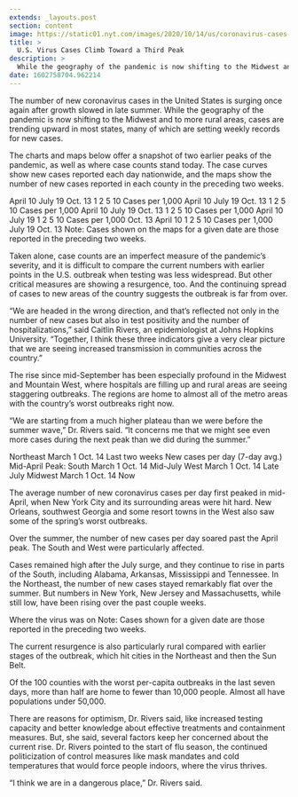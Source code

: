 ```yaml
--- 
extends: _layouts.post 
section: content 
image: https://static01.nyt.com/images/2020/10/14/us/coronavirus-cases-us-surge-promo-1602727321697/coronavirus-cases-us-surge-promo-1602727321697-facebookJumbo-v4.png 
title: > 
  U.S. Virus Cases Climb Toward a Third Peak 
description: > 
  While the geography of the pandemic is now shifting to the Midwest and to more rural areas, cases are trending upward in most states, many of which are setting weekly records for new cases.The case curves show new cases reported each day nationwide, and the maps show the number of new cases reported in each county in the preceding two weeks.April 10 July 19 Oct. 13 1 2 5 10 Cases per 1,000 April 10 July 19 Oct. 13 1 2 5 10 Cases per 1,000 April 10 July 19 Oct. 13 1 2 5 10 Cases per 1,000 April 10 July 19 1 2 5 10 Cases per 1,000 Oct. 13 April 10 1 2 5 10 Cases per 1,000 July 19 Oct. 13 Note: Cases shown on the maps for a given date are those reported in the preceding two weeks.Over the summer, the number of new cases per day soared past the April peak.Where the virus was on Note: Cases shown for a given date are those reported in the preceding two weeks. 
date: 1602758704.962214 
--- 
```

The number of new coronavirus cases in the United States is surging once again after growth slowed in late summer. While the geography of the pandemic is now shifting to the Midwest and to more rural areas, cases are trending upward in most states, many of which are setting weekly records for new cases.

The charts and maps below offer a snapshot of two earlier peaks of the pandemic, as well as where case counts stand today. The case curves show new cases reported each day nationwide, and the maps show the number of new cases reported in each county in the preceding two weeks.

April 10 July 19 Oct. 13 1 2 5 10 Cases per 1,000 April 10 July 19 Oct. 13 1 2 5 10 Cases per 1,000 April 10 July 19 Oct. 13 1 2 5 10 Cases per 1,000 April 10 July 19 1 2 5 10 Cases per 1,000 Oct. 13 April 10 1 2 5 10 Cases per 1,000 July 19 Oct. 13 Note: Cases shown on the maps for a given date are those reported in the preceding two weeks.

Taken alone, case counts are an imperfect measure of the pandemic’s severity, and it is difficult to compare the current numbers with earlier points in the U.S. outbreak when testing was less widespread. But other critical measures are showing a resurgence, too. And the continuing spread of cases to new areas of the country suggests the outbreak is far from over.

“We are headed in the wrong direction, and that’s reflected not only in the number of new cases but also in test positivity and the number of hospitalizations,” said Caitlin Rivers, an epidemiologist at Johns Hopkins University. “Together, I think these three indicators give a very clear picture that we are seeing increased transmission in communities across the country.”

The rise since mid-September has been especially profound in the Midwest and Mountain West, where hospitals are filling up and rural areas are seeing staggering outbreaks. The regions are home to almost all of the metro areas with the country’s worst outbreaks right now.

“We are starting from a much higher plateau than we were before the summer wave,” Dr. Rivers said. “It concerns me that we might see even more cases during the next peak than we did during the summer.”

Northeast March 1 Oct. 14 Last two weeks New cases per day (7-day avg.) Mid-April Peak: South March 1 Oct. 14 Mid-July West March 1 Oct. 14 Late July Midwest March 1 Oct. 14 Now

The average number of new coronavirus cases per day first peaked in mid-April, when New York City and its surrounding areas were hit hard. New Orleans, southwest Georgia and some resort towns in the West also saw some of the spring’s worst outbreaks.

Over the summer, the number of new cases per day soared past the April peak. The South and West were particularly affected.

Cases remained high after the July surge, and they continue to rise in parts of the South, including Alabama, Arkansas, Mississippi and Tennessee. In the Northeast, the number of new cases stayed remarkably flat over the summer. But numbers in New York, New Jersey and Massachusetts, while still low, have been rising over the past couple weeks.

Where the virus was on Note: Cases shown for a given date are those reported in the preceding two weeks.

The current resurgence is also particularly rural compared with earlier stages of the outbreak, which hit cities in the Northeast and then the Sun Belt.

Of the 100 counties with the worst per-capita outbreaks in the last seven days, more than half are home to fewer than 10,000 people. Almost all have populations under 50,000.

There are reasons for optimism, Dr. Rivers said, like increased testing capacity and better knowledge about effective treatments and containment measures. But, she said, several factors keep her concerned about the current rise. Dr. Rivers pointed to the start of flu season, the continued politicization of control measures like mask mandates and cold temperatures that would force people indoors, where the virus thrives.

“I think we are in a dangerous place,” Dr. Rivers said.